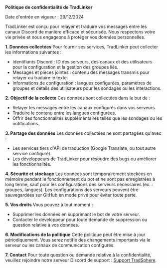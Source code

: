 **Politique de confidentialité de TradLinker**

Date d'entrée en vigueur : 29/12/2024

TradLinker est conçu pour relayer et traduire vos messages entre les canaux Discord de manière efficace et sécurisée. Nous respectons votre vie privée et nous engageons à protéger vos données personnelles.

**1. Données collectées**
Pour fournir ses services, TradLinker peut collecter les informations suivantes :
- Identifiants Discord : ID des serveurs, des canaux et des utilisateurs pour la configuration et la gestion des groupes liés.
- Messages et pièces jointes : contenu des messages transmis pour relayer ou traduire le texte.
- Informations de configuration : langues configurées, paramètres de groupes et détails des utilisateurs pour les sondages ou les interactions.

**2. Objectif de la collecte**
Ces données sont collectées dans le but de :
- Relayer les messages entre les canaux configurés dans vos serveurs.
- Traduire le contenu entre les langues configurées.
- Offrir des fonctionnalités supplémentaires telles que les sondages ou les notifications.

**3. Partage des données**
Les données collectées ne sont partagées qu'avec :
- Les services tiers d'API de traduction (Google Translate, ou tout autre service configuré).
- Les développeurs de TradLinker pour résoudre des bugs ou améliorer les fonctionnalités.

**4. Sécurité et stockage**
Les données sont temporairement stockées en mémoire pendant le fonctionnement du bot et ne sont pas enregistrées à long terme, sauf pour les configurations des serveurs nécessaires (ex. : groupes, langues). Les configurations des serveurs peuvent être sauvegardées sur GitHub en mode privé pour éviter toute perte.

**5. Vos droits**
Vous pouvez à tout moment :
- Supprimer les données en supprimant le bot de votre serveur.
- Contacter le développeur pour toute demande de suppression ou question relative à vos données.

**6. Modifications de la politique**
Cette politique peut être mise à jour périodiquement. Vous serez notifié des changements importants via le serveur ou les canaux de communication configurés.

**7. Contact**
Pour toute question ou demande relative à la confidentialité, veuillez rejoindre notre serveur Discord de support : [Support TradSphere](https://discord.gg/c5zvbAWwu8).
